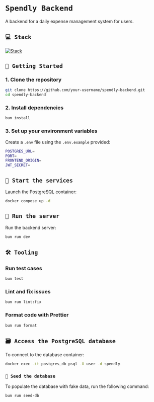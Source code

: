 # `Spendly Backend`
A backend for a daily expense management system for users.

## `💻 Stack`
[![Stack](https://skillicons.dev/icons?i=ts,nodejs,bun,postgres,docker)](https://skillicons.dev)

## `🏁 Getting Started`

### 1. Clone the repository

```sh
git clone https://github.com/your-username/spendly-backend.git
cd spendly-backend
```

### 2. Install dependencies
```sh
bun install
```

### 3. Set up your environment variables
Create a `.env` file using the `.env.example` provided:
```sh
POSTGRES_URL=
PORT=
FRONTEND_ORIGIN=
JWT_SECRET=
```

## `🐳 Start the services`
Launch the PostgreSQL container:
```sh
docker compose up -d
```

## `🚀 Run the server`
Run the backend server:
```sh
bun run dev
```

## `🛠️ Tooling`
### Run test cases
```sh
bun test
```

### Lint and fix issues
```sh
bun run lint:fix
```

### Format code with Prettier
```sh
bun run format
```

## `🗃️ Access the PostgreSQL database`
To connect to the database container:
```sh
docker exec -it postgres_db psql -U user -d spendly
```

### `🌱 Seed the database`
To populate the database with fake data, run the following command:
```sh
bun run seed-db
```